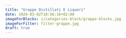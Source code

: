```yaml
---
title: "Grappe Distillati E Liquori"
date: 2020-03-02T18:56:16+02:00
imageForBlocks: i/categories-block/grappe-blocks.jpg 
imageForFilter: filter-grappe.jpg
draft: true
---
```


